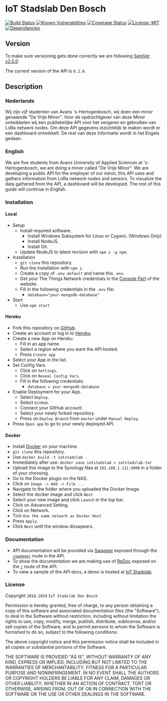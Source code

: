 # IoT Stadslab Den Bosch
[![Build Status](https://travis-ci.org/BlackChaosNL/IoT-Stadslab.svg?branch=master)](https://travis-ci.org/BlackChaosNL/IoT-Stadslab)
[![Known Vulnerabilities](https://snyk.io/test/github/BlackChaosNL/IoT-Stadslab/badge.svg)](https://snyk.io/test/github/BlackChaosNL/IoT-Stadslab)
[![Coverage Status](https://coveralls.io/repos/github/BlackChaosNL/IoT-Stadslab/badge.svg?branch=master)](https://coveralls.io/github/BlackChaosNL/IoT-Stadslab?branch=master)
[![License: MIT](https://img.shields.io/badge/License-MIT-yellow.svg)](https://opensource.org/licenses/MIT)
[![Dependancies](https://david-dm.org/BlackChaosNL/IoT-Stadslab.svg)](https://david-dm.org/)
## Version
To make sure versioning gets done correctly we are following [SemVer v2.0.0](https://semver.org)

The current version of the API is `0.2.0`.
## Description
### Nederlands
Wij zijn vijf studenten van Avans 's-Hertogenbosch, wij doen een minor genaamde "De Vrije Minor".
Voor de opdrachtgever van deze Minor ontwikkelen wij een publiekelijke API voor het vergaren en gebruiken van LoRa netwerk nodes.
Om deze API gegevens inzichtelijk te maken wordt er een dashboard ontwikkelt. De rest van deze informatie wordt in het Engels gedaan.
### English
We are five students from Avans University of Applied Sciences at 's-Hertogenbosch, we are doing a minor called "De Vrije Minor".
We are developing a public API for the employer of our minor, this API uses and gathers information from LoRa network nodes and sensors.
To visualize the data gathered from the API, a dashboard will be developed. The rest of this guide will continue in English.

### Installation
#### Local
* Setup
  * Install required software.
    * Install Windows Subsystem for Linux or Cygwin. (Windows Only)
    * Install NodeJS.
    * Install Git.
  * Update NodeJS to latest revision with `npm i -g npm`.
* Installation
  * `git clone` this repository.
  * Run the installation with `npm i`.
  * Create a copy of `.env.default` and name this `.env`.
  * Get your The Things Network credentials in the [Console Part](https://console.thethingsnetwork.org/applications/) of the website.
  * Fill in the following credentials in the `.env` file:
    * `database="your-mongodb-database"`
* Start
  * Use `npm start`


#### Heroku
* Fork this repository on [GitHub](https://github.com).
* Create an account or log in to [Heroku](https://heroku.com).
* Create a new App on Heroku.
  * Fill in an app name.
  * Select a region where you want the API hosted.
  * Press `Create app`
* Select your App in the list.
* Set Config Vars.
  * Click on `Settings`.
  * Click on `Reveal Config Vars`.
  * Fill in the following credentials:
    * `database = your-mongodb-database`
* Enable Deployment for your App.
  * Select `Deploy`.
  * Select `GitHub`.
  * Connect your GitHub account.
  * Select your newly forked repository.
  * Press on `Deploy Branch` from `master` under `Manual Deploy`.
* Press `Open app` to go to your newly deployed API.

#### Docker
* Install [Docker](https://docs.docker.com/docker-for-windows/) on your machine.
* `git clone` this repository.
* Use `docker build -t iotstadslab .`
* Immediately after use: `docker save iotstadslab > iotstadslab.tar`
* Upload this image to the Synology Nas at `192.168.1.111:5000` in a folder of your choosing.
* Go to the Docker plugin on the NAS.
* Click on `Image -> Add -> File ...`
* Navigate to the folder where you uploaded the Docker Image.
* Select the docker image and click `Next`
* Select your new image and click `Launch` in the top bar.
* Click on Advanced Setting.
* Click on Network.
* Tick `Use the same network as Docker Host`
* Press `Apply`.
* Click `Next` until the window dissapears.


### Documentation
* API documentation will be provided via [Swagger](https://swagger.io) exposed through the [`/swagger`](https://iotstadslab.herokuapp.com/swagger) route in the API.
* To show the documentation we are making use of [ReDoc](https://github.com/Rebilly/ReDoc) exposed on the [`/`](https://iotstadslab.herokuapp.com) route of the API.
* To view a sample of the API docs, a demo is hosted at [IoT Stadslab](https://iotstadslab.herokuapp.com).

### License

Copyright `2018-2019` `IoT Stadslab Den Bosch`

Permission is hereby granted, free of charge, to any person obtaining a copy of this software and associated documentation files (the "Software"), to deal in the Software without restriction, including without limitation the rights to use, copy, modify, merge, publish, distribute, sublicense, and/or sell copies of the Software, and to permit persons to whom the Software is furnished to do so, subject to the following conditions:

The above copyright notice and this permission notice shall be included in all copies or substantial portions of the Software.

THE SOFTWARE IS PROVIDED "AS IS", WITHOUT WARRANTY OF ANY KIND, EXPRESS OR IMPLIED, INCLUDING BUT NOT LIMITED TO THE WARRANTIES OF MERCHANTABILITY, FITNESS FOR A PARTICULAR PURPOSE AND NONINFRINGEMENT. IN NO EVENT SHALL THE AUTHORS OR COPYRIGHT HOLDERS BE LIABLE FOR ANY CLAIM, DAMAGES OR OTHER LIABILITY, WHETHER IN AN ACTION OF CONTRACT, TORT OR OTHERWISE, ARISING FROM, OUT OF OR IN CONNECTION WITH THE SOFTWARE OR THE USE OR OTHER DEALINGS IN THE SOFTWARE.
